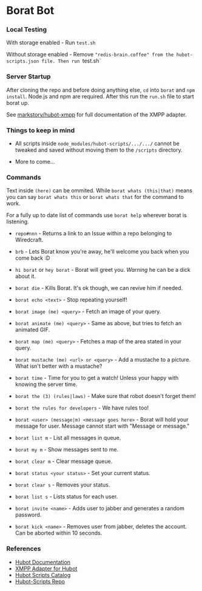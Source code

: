 # Borat Bot

### Local Testing
With storage enabled - Run `test.sh`

Without storage enabled - Remove `"redis-brain.coffee" from the hubot-scripts.json file. Then run `test.sh`

### Server Startup
After cloning the repo and before doing anything else, `cd` into `borat` and `npm install`. Node.js and npm are required. After this run the `run.sh` file to start borat up.

See [markstory/hubot-xmpp](https://github.com/markstory/hubot-xmpp) for full documentation of the XMPP adapter.

### Things to keep in mind

- All scripts inside `node_modules/hubot-scripts/.../.../` cannot be tweaked and saved without moving them to the `/scripts` directory.

- More to come...



### Commands
Text inside `(here)` can be ommited. While `borat whats (this|that)` means you can say `borat whats this` or `borat whats that` for the command to work.

For a fully up to date list of commands use `borat help` wherever borat is listening.


- `repo#nnn` - Returns a link to an Issue within a repo belonging to Wiredcraft.

- `brb` - Lets Borat know you're away, he'll welcome you back when you come back :D

- `hi borat` or `hey borat` - Borat will greet you. *Warning* he can be a dick about it.

- `borat die` - Kills Borat. It's ok though, we can revive him if needed.

- `borat echo <text>` - Stop repeating yourself!

- `borat image (me) <query>` - Fetch an image of your query.

- `borat animate (me) <query>` - Same as above, but tries to fetch an animated GIF.

- `borat map (me) <query>` - Fetches a map of the area stated in your query.

- `borat mustache (me) <url> or <query>` - Add a mustache to a picture. What isn't better with a mustache?

- `borat time` - Time for you to get a watch! Unless your happy with knowing the server time.

- `borat the (3) (rules|laws)` - Make sure that robot doesn't forget them!

- `borat the rules for developers` - We have rules too!

- `borat <user> (message|m) <message goes here>` - Borat will hold your message for user. Message cannot start with "Message or message."

- `borat list m` - List all messages in queue.

- `borat my m` - Show messages sent to me.

- `borat clear m` - Clear message queue.

- `borat status <your status>` - Set your current status.

- `borat clear s` - Removes your status.

- `borat list s` - Lists status for each user.

- `borat invite <name>` - Adds user to jabber and generates a random password.

- `borat kick <name>` - Removes user from jabber, deletes the account. Can be aborted within 10 seconds.

### References

- [Hubot Documentation](https://github.com/github/hubot#hubot)
- [XMPP Adapter for Hubot](https://github.com/markstory/hubot-xmpp)
- [Hubot Scripts Catalog](http://hubot-script-catalog.herokuapp.com/)
- [Hubot-Scripts Repo](https://github.com/github/hubot-scripts#hubot-scripts)